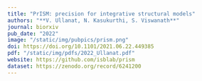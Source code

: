 ```yaml
---
title: "PrISM: precision for integrative structural models"
authors: "**V. Ullanat, N. Kasukurthi, S. Viswanath**"
journal: biorxiv
pub_date: "2022"
image: "/static/img/pubpics/prism.png"
doi: https://doi.org/10.1101/2021.06.22.449385
pdf: "/static/img/pdfs/2022_Ullanat.pdf" 
website: https://github.com/isblab/prism
dataset: https://zenodo.org/record/6241200
---
```

